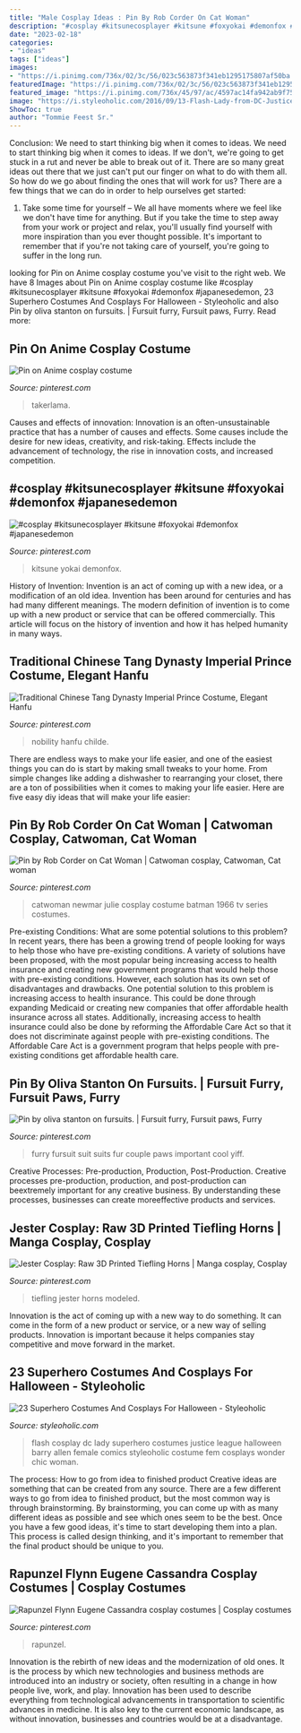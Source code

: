```yaml
---
title: "Male Cosplay Ideas : Pin By Rob Corder On Cat Woman"
description: "#cosplay #kitsunecosplayer #kitsune #foxyokai #demonfox #japanesedemon"
date: "2023-02-18"
categories:
- "ideas"
tags: ["ideas"]
images:
- "https://i.pinimg.com/736x/02/3c/56/023c563873f341eb1295175807af50ba.jpg"
featuredImage: "https://i.pinimg.com/736x/02/3c/56/023c563873f341eb1295175807af50ba.jpg"
featured_image: "https://i.pinimg.com/736x/45/97/ac/4597ac14fa942ab9f75eaae01a38a5da.jpg"
image: "https://i.styleoholic.com/2016/09/13-Flash-Lady-from-DC-Justice-League.jpg"
ShowToc: true
author: "Tommie Feest Sr."
---
```



Conclusion: We need to start thinking big when it comes to ideas.
We need to start thinking big when it comes to ideas. If we don't, we're going to get stuck in a rut and never be able to break out of it. There are so many great ideas out there that we just can't put our finger on what to do with them all. So how do we go about finding the ones that will work for us? There are a few things that we can do in order to help ourselves get started: 
1) Take some time for yourself – We all have moments where we feel like we don't have time for anything. But if you take the time to step away from your work or project and relax, you'll usually find yourself with more inspiration than you ever thought possible. It's important to remember that if you're not taking care of yourself, you're going to suffer in the long run.

	

		
looking for Pin on Anime cosplay costume you've visit to the right web. We have 8 Images about Pin on Anime cosplay costume like #cosplay #kitsunecosplayer #kitsune #foxyokai #demonfox #japanesedemon, 23 Superhero Costumes And Cosplays For Halloween - Styleoholic and also Pin by oliva stanton on fursuits. | Fursuit furry, Fursuit paws, Furry. Read more:
		
    
## Pin On Anime Cosplay Costume

<img loading=lazy src="https://i.pinimg.com/736x/8f/86/11/8f8611366464aacfe0acdc58549c15cc.jpg" onerror="this.onerror=null;this.src='https://tse3.mm.bing.net/th?id=OIP.Bt3rsuIl7BC3McJxnU6C4QHaLH&amp;pid=15.1';" alt="Pin on Anime cosplay costume">

_Source: pinterest.com_

>takerlama. 

	

Causes and effects of innovation:
Innovation is an often-unsustainable practice that has a number of causes and effects. Some causes include the desire for new ideas, creativity, and risk-taking. Effects include the advancement of technology, the rise in innovation costs, and increased competition.

    
## #cosplay #kitsunecosplayer #kitsune #foxyokai #demonfox #japanesedemon

<img loading=lazy src="https://i.pinimg.com/736x/8d/61/fa/8d61fa3d1052f288a835213cc7abda6e.jpg" onerror="this.onerror=null;this.src='https://tse4.mm.bing.net/th?id=OIP.aD8Lpg5E1WSpqJl6s2stzwHaJ3&amp;pid=15.1';" alt="#cosplay #kitsunecosplayer #kitsune #foxyokai #demonfox #japanesedemon">

_Source: pinterest.com_

>kitsune yokai demonfox. 

	

History of Invention:
Invention is an act of coming up with a new idea, or a modification of an old idea. Invention has been around for centuries and has had many different meanings. The modern definition of invention is to come up with a new product or service that can be offered commercially. This article will focus on the history of invention and how it has helped humanity in many ways.

    
## Traditional Chinese Tang Dynasty Imperial Prince Costume, Elegant Hanfu

<img loading=lazy src="https://i.pinimg.com/736x/45/97/ac/4597ac14fa942ab9f75eaae01a38a5da.jpg" onerror="this.onerror=null;this.src='https://tse4.mm.bing.net/th?id=OIP.Npx3bfX5YlUEbImOIHyKmQAAAA&amp;pid=15.1';" alt="Traditional Chinese Tang Dynasty Imperial Prince Costume, Elegant Hanfu">

_Source: pinterest.com_

>nobility hanfu childe. 

	

There are endless ways to make your life easier, and one of the easiest things you can do is start by making small tweaks to your home. From simple changes like adding a dishwasher to rearranging your closet, there are a ton of possibilities when it comes to making your life easier. Here are five easy diy ideas that will make your life easier: 

    
## Pin By Rob Corder On Cat Woman | Catwoman Cosplay, Catwoman, Cat Woman

<img loading=lazy src="https://i.pinimg.com/736x/cd/0d/fe/cd0dfe7f1dd9a90cc71725d1fa5a7695.jpg" onerror="this.onerror=null;this.src='https://tse2.mm.bing.net/th?id=OIP.3gUSPC1pYN69T6uehHnQuAHaLN&amp;pid=15.1';" alt="Pin by Rob Corder on Cat Woman | Catwoman cosplay, Catwoman, Cat woman">

_Source: pinterest.com_

>catwoman newmar julie cosplay costume batman 1966 tv series costumes. 

	

Pre-existing Conditions: What are some potential solutions to this problem?
In recent years, there has been a growing trend of people looking for ways to help those who have pre-existing conditions. A variety of solutions have been proposed, with the most popular being increasing access to health insurance and creating new government programs that would help those with pre-existing conditions. However, each solution has its own set of disadvantages and drawbacks. One potential solution to this problem is increasing access to health insurance. This could be done through expanding Medicaid or creating new companies that offer affordable health insurance across all states. Additionally, increasing access to health insurance could also be done by reforming the Affordable Care Act so that it does not discriminate against people with pre-existing conditions. The Affordable Care Act is a government program that helps people with pre-existing conditions get affordable health care.

    
## Pin By Oliva Stanton On Fursuits. | Fursuit Furry, Fursuit Paws, Furry

<img loading=lazy src="https://i.pinimg.com/736x/02/3c/56/023c563873f341eb1295175807af50ba.jpg" onerror="this.onerror=null;this.src='https://tse1.mm.bing.net/th?id=OIP.QrKnQRvGZCo5zsHfRnSmHQHaLH&amp;pid=15.1';" alt="Pin by oliva stanton on fursuits. | Fursuit furry, Fursuit paws, Furry">

_Source: pinterest.com_

>furry fursuit suit suits fur couple paws important cool yiff. 

	

Creative Processes: Pre-production, Production, Post-Production.
Creative processes pre-production, production, and post-production can beextremely important for any creative business. By understanding these processes, businesses can create moreeffective products and services.

    
## Jester Cosplay: Raw 3D Printed Tiefling Horns | Manga Cosplay, Cosplay

<img loading=lazy src="https://i.pinimg.com/736x/b6/d3/3c/b6d33c4230c422f8862ef5782d62a22c.jpg" onerror="this.onerror=null;this.src='https://tse4.mm.bing.net/th?id=OIP.28PAizLfFz9BkM-NfTmZDgHaLH&amp;pid=15.1';" alt="Jester Cosplay: Raw 3D Printed Tiefling Horns | Manga cosplay, Cosplay">

_Source: pinterest.com_

>tiefling jester horns modeled. 

	

Innovation is the act of coming up with a new way to do something. It can come in the form of a new product or service, or a new way of selling products. Innovation is important because it helps companies stay competitive and move forward in the market.

    
## 23 Superhero Costumes And Cosplays For Halloween - Styleoholic

<img loading=lazy src="https://i.styleoholic.com/2016/09/13-Flash-Lady-from-DC-Justice-League.jpg" onerror="this.onerror=null;this.src='https://tse2.mm.bing.net/th?id=OIP.5fWBStVydiQiX_TDINqcJAHaLY&amp;pid=15.1';" alt="23 Superhero Costumes And Cosplays For Halloween - Styleoholic">

_Source: styleoholic.com_

>flash cosplay dc lady superhero costumes justice league halloween barry allen female comics styleoholic costume fem cosplays wonder chic woman. 

	

The process: How to go from idea to finished product
Creative ideas are something that can be created from any source. There are a few different ways to go from idea to finished product, but the most common way is through brainstorming. By brainstorming, you can come up with as many different ideas as possible and see which ones seem to be the best. Once you have a few good ideas, it's time to start developing them into a plan. This process is called design thinking, and it's important to remember that the final product should be unique to you.

    
## Rapunzel Flynn Eugene Cassandra Cosplay Costumes | Cosplay Costumes

<img loading=lazy src="https://i.pinimg.com/736x/67/1a/36/671a3645de0f1471840c92be70ea7d58.jpg" onerror="this.onerror=null;this.src='https://tse2.mm.bing.net/th?id=OIP.sDqisdM6TUN3CuBiG2nS0AHaJ3&amp;pid=15.1';" alt="Rapunzel Flynn Eugene Cassandra cosplay costumes | Cosplay costumes">

_Source: pinterest.com_

>rapunzel. 

	

Innovation is the rebirth of new ideas and the modernization of old ones. It is the process by which new technologies and business methods are introduced into an industry or society, often resulting in a change in how people live, work, and play. Innovation has been used to describe everything from technological advancements in transportation to scientific advances in medicine. It is also key to the current economic landscape, as without innovation, businesses and countries would be at a disadvantage.

